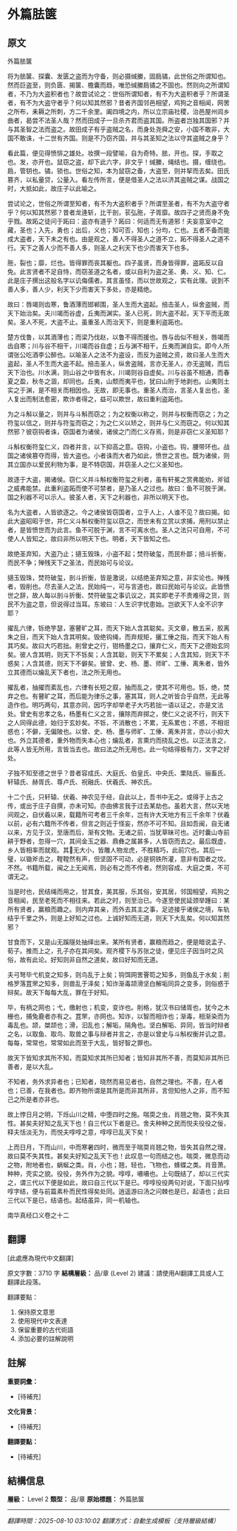 # 外篇胠箧

## 原文

外篇胠箧

将为胠箧、探囊、发匮之盗而为守备，则必摄缄縢，固扃𫔎，此世俗之所谓知也。然而巨盗至，则负匮、揭箧、檐囊而趋，唯恐缄縢扃𫔎之不固也。然则向之所谓知者，不乃为大盗积者也？故尝试论之：世俗所谓知者，有不为大盗积者乎？所谓圣者，有不为大盗守者乎？何以知其然邪？昔者齐国邻邑相望，鸡狗之音相闻，网罟之所布，耒耨之所刺，方二千余里。阖四境之内，所以立宗庙社稷，治邑屋州闾乡曲者，曷尝不法圣人哉？然而田成子一旦杀齐君而盗其国。所盗者岂独其国邪？并与其圣智之法而盗之。故田成子有乎盗贼之名，而身处尧舜之安，小国不敢非，大国不敢诛，十二世有齐国。则是不乃窃齐国，并与其圣知之法以守其盗贼之身乎？

看此篇，便见得愤悱之雄处。妆撰一段譬喻，自为奇特。胠，开也。探，手取之也。发，亦开也。鼠窃之盗，却下此六字，非文乎！缄縢，绳结也。摄，缠绕也。扃，管钥也。𫔎，锁也。世俗之知，本为鼠窃之备，大盗至，则并挈而去矣。田氏篡齐，以私量贷，公量入。看左传所言，便是借圣人之法以济其盗贼之谋。战国之时，大抵如此，故庄子以此喻之。

尝试论之，世俗之所谓至知者，有不为大盗积者乎？所谓至圣者，有不为大盗守者乎？何以知其然邪？昔者龙逄斩，比干剖，苌弘胣，子胥靡。故四子之贤而身不免乎戮。故跖之徒问于跖曰：盗亦有道乎？跖曰：何适而无有道邪！夫妄意室中之藏，圣也；入先，勇也；出后，义也；知可否，知也；分均，仁也。五者不备而能成大盗者，天下未之有也。由是观之，善人不得圣人之道不立，跖不得圣人之道不行。天下之善人少而不善人多，则圣人之利天下也少而害天下也多。

胣，裂也；靡，烂也。皆得罪而丧其躯也。四子虽贤，而身皆得罪，盗跖反以自免。此言贤者不足自恃，而窃圣道之名者，或以自利为盗之圣、勇、义、知、仁。此是庄子撰出这般名字以讥侮儒者。其言虽怪，而以世故观之，实有此理。说到不善人多，善人少，利天下少而害天下多处，亦是精绝。

故曰：唇竭则齿寒，鲁酒薄而邯郸围，圣人生而大盗起。掊击圣人，纵舍盗贼，而天下始治矣。夫川竭而谷虚，丘夷而渊实。圣人已死，则大盗不起，天下平而无故矣。圣人不死，大盗不止。虽重圣人而治天下，则是重利盗跖也。

楚方伐鲁，以其酒薄也；而梁乃伐赵，以鲁不得而援也。唇与齿似不相关，唇竭而齿自寒；川与谷不相干，川竭而谷自虚；丘与渊不相干，丘夷而渊自实。即今人所谓张公吃酒李公醉也。以喻圣人之法不为盗设，而反为盗贼之资，故曰圣人生而大盗起，圣人不生而大盗不起。掊击圣人，纵舍盗贼，言亦无圣人，亦无盗贼，而后天下治也。川水满，则山谷之中皆有水，川竭则谷自虚矣。川与谷虽不相通，而春夏之盈，秋冬之涸，却同也。丘夷，山颓而夷平也，犹曰山附于地剥也。山夷则土实之于渊，是不相关而相因也。无故，即无事也。重圣人而治，言圣人复出也，圣人复出而制法愈密，欺诈者得之，益可以欺世，故曰重利盗跖也。

为之斗斛以量之，则并与斗斛而窃之；为之权衡以称之，则并与权衡而窃之；为之符玺以信之，则并与符玺而窃之；为之仁义以矫之，则并与仁义而窃之。何以知其然邪？彼窃钩者诛，窃国者为诸侯，诸侯之门而仁义存焉，则是非窃仁义圣知耶？

斗斛权衡符玺仁义，四者并言，以下抑高之意。窃钩，小盗也。钩，腰带环也。战国之诸侯篡夺而得，皆大盗也。小者诛而大者乃如此，愤世之言也。既为诸侯，则其立国亦以爱民利物为事，是不特窃国，并窃圣人之仁义圣知也。

故逐于大盗，揭诸侯。窃仁义并斗斛权衡符玺之利者，虽有轩冕之赏弗能劝，斧钺之威弗能禁。此重利盗跖而使不可禁者，是乃圣人之过也。故曰：鱼不可脱于渊，国之利器不可以示人。彼圣人者，天下之利器也，非所以明天下也。

名为大盗者，人皆欲逐之。今之诸侯皆窃国者，立于人上，人谁不见？故曰揭。如此大盗昭昭于世，并仁义斗斛权衡符玺以窃之，而世未有立赏以求捕，用刑以禁止者，是皆愤世而为此言。鱼不可脱于渊，言不可离水也。圣人之法只可自用，不可使人人皆知之，故曰非所以明天下也。明者，天下皆知之也。

故绝圣弃知，大盗乃止；擿玉毁珠，小盗不起；焚符破玺，而民朴鄙；掊斗折衡，而民不争；殚残天下之圣法，而民始可与论议。

擿玉毁珠，焚符破玺，剖斗折衡，皆是激说，以结绝圣弃知之意，非实论也。殚残者，毁削也。尽去圣人之法，民始纯一，可与言道也，故曰民始可与论议。此皆愤世之辞，故人每以剖斗折衡、焚符破玺之事讥议之，其实即老子不贵难得之货，则民不为盗之意，但说得过当耳。东坡曰：人生识字忧患始。岂欲天下人全不识字耶？

擢乱六律，铄绝竽瑟，塞瞽旷之耳，而天下始人含其聪矣。灭文章，散五采，胶离朱之目，而天下始人含其明矣。毁绝钩绳，而弃规矩，攦工倕之指，而天下始人有其巧矣。故曰大巧若拙。削曾史之行，钳杨墨之口，攘弃仁义，而天下之德始玄同矣。彼人含其明，则天下不铄矣；人含其聪，则天下不累矣；人含其知，则天下不惑矣；人含其德，则天下不僻矣。彼曾、史、杨、墨、师旷、工倕、离朱者，皆外立其德而以爚乱天下者也，法之所无用也。

擢乱者，抽擢而紊乱也，六律有长短之叙，抽而乱之，使其不可用也。铄，绝，焚弃之也。有瞽旷之耳，而后能为律乐之事，塞其耳，则人之听皆合乎自然，无此等造作也。明巧两句，其意亦同，因巧字却举老子大巧若拙一语以证之，亦是文法处。曾史有忠孝之名，杨墨有仁义之言，攘除而弃掷之，使仁义之说不行，则天下之人同得此德，始归于玄妙矣。不铄，不消散也；不累，无系累也；不惑，不相诳惑也；不僻，无偏陂也。以曾、史、杨、墨与师旷、工倕、离朱并言，亦以小抑大也。外立其德者，重外物而失本心也；爚乱者，言熏灼而挠乱之也。以正法言之，此等人皆无所用，言皆当去也。故曰法之所无用也。此一句结得极有力，文字之好处。

子独不知至德之世乎？昔者容成氏、大庭氏、伯皇氏、中央氏、栗陆氏、骊畜氏、轩辕氏、赫胥氏、尊卢氏、祝融氏、伏羲氏、神农氏。

十二个氏，只轩辕、伏羲、神农见于经，自此以上，吾书中无之。或得于上古之传，或出于庄子自撰，亦未可知。亦由佛言我于过去某劫也。虽若大言，然以天地间观之，自伏羲以来，载籍所可考者三千余年，岂有许大天地方有三千余年？伏羲以前，必有六籍所不传者，但言之则近于怪妄，然亦不可不知。且如吾闽，自无诸以来，方见于汉，至唐而后，渐有文物。无诸之前，当犹草昧可也。近时囊山寺前耕于野者，忽得一穴，其间金玉之器、鼎彝之属甚多，人皆窃而去之。最后既虚，乡人皆相率而就观。其𫭞无大小，皆雕人物龙虎，不胜精巧，此前穴也。其后一璧，以锄斧击之，鞺鞺然有声，但坚固不可动，必是铜铁所灌，意非有国者之坟。不然。书籍所载，闽之上无闻焉，则必有之而不传者。然则容成、大庭之类，不可谓无之。

当是时也，民结绳而用之，甘其食，美其服，乐其俗，安其居，邻国相望，鸡狗之音相闻，民至老死而不相往来。若此之时，则至治已。今遂至使民延颈举踵曰：某所有贤者，赢粮而趣之。则内弃其亲，而外去其主之事，足迹接乎诸侯之境，车轨结乎千里之外，则是上好知之过也。上诚好知而无道，则天下大乱矣。何以知其然邪？

甘食而下，又是山无蹊隧处抽绎出来。某所有贤者，赢粮而趋之，便是暗说孟子、荀子。推而上之，孔子亦在其间矣。观齐稷下与苏张之徒，便见庄子因当时之风俗，故有此论。好知则非自然之道矣，故曰好知而无道。

夫弓弩毕弋机变之知多，则鸟乱于上矣；钩饵网罟罾笱之知多，则鱼乱于水矣；削格罗落罝罘之知多，则兽乱于泽矣；知诈渐毒颉滑坚白解垢同异之变多，则俗惑于辩矣。故天下每每大乱，罪在于好知。

毕，有柄之网也；弋，缴射也；机变，变诈也。削格，犹汉书曰储胥也，犹今之木栅也，捕兔鹿者亦有之。罝罘，亦网也。知诈，以智而相诈也；渐毒，相渐染而为毒乱也。颉，桀颉也；滑，汩乱也；解垢，隔角也。坚白解垢、异同，皆当时辩者之名，以取鱼、取鸟、取兽之事与辩者并言之，亦是以曾史与斗斛权衡并讥之意。每每，常常也，常常如此而至于大乱，皆好智之罪也。

故天下皆知求其所不知，而莫知求其所已知者；皆知非其所不善，而莫知非其所已善者，是以大乱。

不知者，务外求异者也；已知者，晓然而易见者也，自然之理也。不善，在人者也；已善，在我者也。即齐物所谓是其所是而非其所非，言但知他人之非，而不知己之所是者亦非也。

故上悖日月之明，下烁山川之精，中堕四时之施。喘耎之虫，肖翘之物，莫不失其性。甚矣夫好知之乱天下也！自三代以下者是已。舍夫种种之民而悦夫役役之佞，释夫恬淡无为，而悦夫啍啍之意，啍啍已乱天下矣！

上而日月，下而山川，中而寒暑四时，微而至于喘耎肖翘之物，皆失其自然之理，故曰莫不失其性。甚矣夫好知之乱天下也！此叹息一句而结之也。喘耎，微息而动之物，附地者也，蜗蜒之类。肖，小也；翘，轻也，飞物也，蜂蝶之类。肖音萧。种种，壳实之貌。役役，务外作为之貌。啍啍，嗫嗫也。上句既结了，却以三代实之，谓三代以下便是如此，故曰自三代以下是已。啍啍役役两句对说，下面只拈啍啍字结，便与前篇素朴而民性得矣处同。逍遥游曰汤之问棘也是已，起语也；此曰三代以下是已，结语也。起结虽异，同一机轴也。

南华真经口义卷之十二

## 翻譯

[此處應為現代中文翻譯]

原文字數：3710 字
**結構層級：** 品/章 (Level 2)
建議：請使用AI翻譯工具或人工翻譯此段落。

翻譯要點：
1. 保持原文意思
2. 使用現代中文表達
3. 保留重要的古代術語
4. 添加必要的註解說明

## 註解

**重要詞彙：**
- [待補充]

**文化背景：**
- [待補充]

**翻譯要點：**
- [待補充]

## 結構信息

**層級：** Level 2
**類型：** 品/章
**原始標題：** 外篇胠箧

---
*翻譯時間：2025-08-10 03:10:02*
*翻譯方式：自動生成模板（支持層級結構）*
